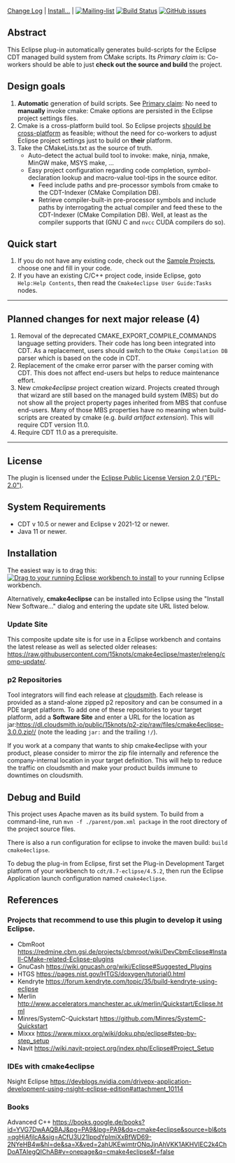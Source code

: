 [Change Log](CHANGELOG.md) | 
[Install...](#installation) | 
[![Mailing-list](https://img.shields.io/badge/Mailing-list-blue.svg)](http://groups.google.com/d/forum/cmake4eclipse-users)
[![Build Status](https://github.com/15knots/cmake4eclipse/actions/workflows/maven.yml/badge.svg)](https://github.com/15knots/cmake4eclipse/actions/workflows/maven.yml)
[![GitHub issues](https://img.shields.io/github/issues/15knots/cmake4eclipse.svg)](https://github.com/15knots/cmake4eclipse/issues)


## Abstract
This Eclipse plug-in automatically generates build-scripts for the Eclipse CDT managed build system from CMake scripts.
Its <a id="pc">*Primary claim*</a> is: Co-workers should be able to just **check out the source and build** the project. 

## Design goals
1. **Automatic** generation of build scripts. See [Primary claim](#pc): No need to **manually** invoke cmake: Cmake options are persisted in the Eclipse project settings files.
1. Cmake is a cross-platform build tool. So Eclipse projects [should be cross-platform](#pc) as feasible; without the need for co-workers to adjust Eclipse project settings just to build on **their** platform. 
1. Take the CMakeLists.txt as the source of truth.
   - Auto-detect the actual build tool to invoke: make, ninja, nmake, MinGW make, MSYS make, ...
   - Easy project configuration regarding code completion, symbol-declaration lookup and macro-value tool-tips in the source editor.
     - Feed include paths and pre-processor symbols from cmake to the CDT-Indexer (CMake Compilation DB).
     - Retrieve compiler-built-in pre-processor symbols and include paths by interrogating the actual compiler and feed these to the CDT-Indexer (CMake Compilation DB). Well, at least as the compiler supports that (GNU C and `nvcc` CUDA compilers do so).

## Quick start
 1. If you do not have any existing code, check out the [Sample Projects](https://github.com/15knots/cmake4eclipse-sample-projects), choose one and fill in your code.
 1. If you have an existing C/C++ project code, inside Eclipse, goto `Help:Help Contents`, then read the `Cmake4eclipse User Guide:Tasks` nodes.

---
## Planned changes for next major release (4)
1. Removal of the deprecated CMAKE_EXPORT_COMPILE_COMMANDS language setting providers. Their code has long been integrated 
into CDT. As a replacement, users should switch to the `CMake Compilation DB` parser which is based on the code in CDT.
1. Replacement of the cmake error parser with the parser coming with CDT. This does not affect end-users but helps to 
reduce maintenance effort.
1. New *cmake4eclipse* project creation wizard. Projects created through that wizard are still based on the managed build system (MBS)
but do not show all the project property pages inherited from MBS that confuse end-users. Many of those MBS properties 
have no meaning when build-scripts are created by cmake (e.g. *build artifact extension*). 
This will require CDT version 11.0.
1. Require CDT 11.0 as a prerequisite.

---
## License
The plugin is licensed under the <a href="https://www.eclipse.org/legal/epl-2.0/">Eclipse Public License Version 2.0 ("EPL-2.0")</a>.

## System Requirements
- CDT v 10.5 or newer and Eclipse v 2021-12 or newer.
- Java 11 or newer.

## Installation
The easiest way is to drag this: <a href="http://marketplace.eclipse.org/marketplace-client-intro?mpc_install=2318334" class="drag" title="Drag to your running Eclipse workbench to install cmake4eclipse">
<img class="img-responsive" src="https://marketplace.eclipse.org/sites/all/themes/solstice/public/images/marketplace/btn-install.png" alt="Drag to your running Eclipse workbench to install" /></a> to your running Eclipse workbench.

Alternatively, **cmake4eclipse** can be installed into Eclipse using the "Install New Software..." dialog and entering the update site URL listed below.

### Update Site
This composite update site is for use in a Eclipse workbench and contains the latest release as well as selected older releases:
https://raw.githubusercontent.com/15knots/cmake4eclipse/master/releng/comp-update/.

### p2 Repositories
Tool integrators will find each release at [cloudsmith](https://cloudsmith.io/~15knots/repos/p2-zip/packages/).
Each release is provided as a stand-alone zipped p2 repository and can be consumed in a PDE target platform. To add one
of these repositories to your target platform, add a **Software Site** and enter a URL for the location as
jar:https://dl.cloudsmith.io/public/15knots/p2-zip/raw/files/cmake4eclipse-3.0.0.zip!/ 
(note the leading `jar:` and the trailing `!/`).

If you work at a company that wants to ship cmake4eclipse with your product, please consider to mirror the zip file internally
and reference the company-internal location in your target definition. This will help to reduce the traffic on cloudsmith and
make your product builds immune to downtimes on cloudsmith.

## Debug and Build
This project uses Apache maven as its build system.
To build from a command-line, run `mvn -f ./parent/pom.xml package` in the root directory of the project source files.

There is also a run configuration for eclipse to invoke the maven build: `build cmake4eclipse`.

To debug the plug-in from Eclipse, first set the Plug-in Development Target platform of your workbench to `cdt/8.7-eclipse/4.5.2`, then run the Eclipse Application launch configuration named `cmake4eclipse`.

## References
### Projects that recommend to use this plugin to develop it using Eclipse.
- CbmRoot https://redmine.cbm.gsi.de/projects/cbmroot/wiki/DevCbmEclipse#Install-CMake-related-Eclipse-plugins
- GnuCash https://wiki.gnucash.org/wiki/Eclipse#Suggested_Plugins
- HTGS https://pages.nist.gov/HTGS/doxygen/tutorial0.html
- Kendryte https://forum.kendryte.com/topic/35/build-kendryte-using-eclipse
- Merlin http://www.accelerators.manchester.ac.uk/merlin/Quickstart/Eclipse.html
- Minres/SystemC-Quickstart https://github.com/Minres/SystemC-Quickstart
- Mixxx https://www.mixxx.org/wiki/doku.php/eclipse#step-by-step_setup
- Navit https://wiki.navit-project.org/index.php/Eclipse#Project_Setup

### IDEs with cmake4eclipse
Nsight Eclipse https://devblogs.nvidia.com/drivepx-application-development-using-nsight-eclipse-edition#attachment_10114

### Books
Advanced C++ https://books.google.de/books?id=YVG7DwAAQBAJ&pg=PA9&lpg=PA9&dq=cmake4eclipse&source=bl&ots=qgHjAfjlcA&sig=ACfU3U21IppdYpImjXxBfWD69-2NYeHB4w&hl=de&sa=X&ved=2ahUKEwimtrONqJjnAhVKK1AKHVIEC2k4ChDoATAIegQIChAB#v=onepage&q=cmake4eclipse&f=false
